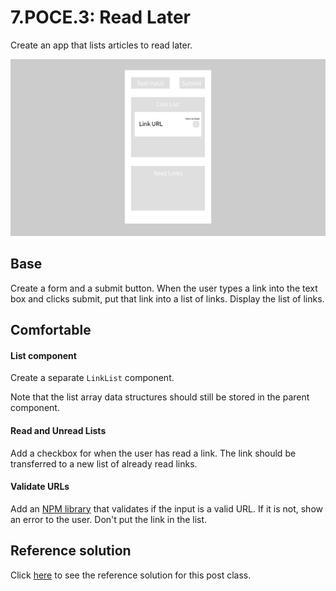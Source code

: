 # 7.POCE.3: Read Later

Create an app that lists articles to read later.

![](../../.gitbook/assets/img_0043.jpg)

## Base

Create a form and a submit button. When the user types a link into the text box and clicks submit, put that link into a list of links. Display the list of links.

## Comfortable

#### List component

Create a separate `LinkList` component.

Note that the list array data structures should still be stored in the parent component.

#### Read and Unread Lists

Add a checkbox for when the user has read a link. The link should be transferred to a new list of already read links.

#### Validate URLs

Add an [NPM library](https://www.npmjs.com/package/valid-url) that validates if the input is a valid URL. If it is not, show an error to the user. Don't put the link in the list.

## Reference solution

Click [here](https://github.com/rocketacademy/react-express-base-bootcamp/tree/solution-read-later) to see the reference solution for this post class.

